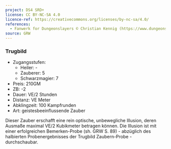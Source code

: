 ```yaml
---
project: DS4 SRD+
license: CC BY-NC-SA 4.0
licence-ref: https://creativecommons.org/licenses/by-nc-sa/4.0/
references: 
  - Fanwerk for Dungeonslayers © Christian Kennig (https://www.dungeonslayers.net/)
source: GRW
---
```


### Trugbild

- Zugangsstufen:
  - Heiler: -
  - Zauberer: 5
  - Schwarzmagier: 7
- Preis: 210GM
- ZB: -2
- Dauer: VE/2 Stunden
- Distanz: VE Meter
- Abklingzeit: 100 Kampfrunden
- Art: geistesbeeinflussende Zauber

Dieser Zauber erschafft eine rein optische, unbewegliche Illusion, deren Ausmaße maximal VE/2 Kubikmeter betragen können. Die Illusion ist mit einer erfolgreichen Bemerken-Probe (sh. GRW S. 89) - abzüglich des halbierten Probenergebnisses der Trugbild Zaubern-Probe - durchschaubar.

